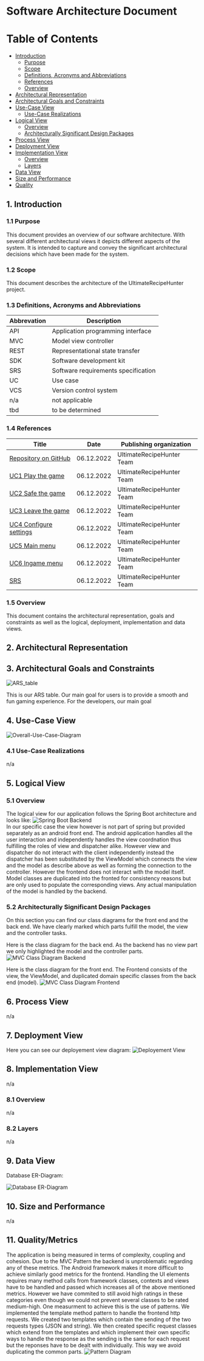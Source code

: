 # Software Architecture Document

# Table of Contents
- [Introduction](#1-introduction)
    - [Purpose](#11-purpose)
    - [Scope](#12-scope)
    - [Definitions, Acronyms and Abbreviations](#13-definitions-acronyms-and-abbreviations)
    - [References](#14-references)
    - [Overview](#15-overview)
- [Architectural Representation](#2-architectural-representation)
- [Architectural Goals and Constraints](#3-architectural-goals-and-constraints)
- [Use-Case View](#4-use-case-view)
    - [Use-Case Realizations](#41-use-case-realizations)
- [Logical View](#5-logical-view)
    - [Overview](#51-overview)
    - [Architecturally Significant Design Packages](#52-architecturally-significant-design-packages)
- [Process View](#6-process-view)
- [Deployment View](#7-deployment-view)
- [Implementation View](#8-implementation-view)
    - [Overview](#81-overview)
    - [Layers](#82-layers)
- [Data View](#9-data-view)
- [Size and Performance](#10-size-and-performance)
- [Quality](#11-quality)

## 1. Introduction

### 1.1 Purpose
This document provides an overview of our software architecture. With several different architectural views it depicts different aspects of the system. It is intended to capture and convey the significant architectural decisions which have been made for the system.

### 1.2 Scope
This document describes the architecture of the UltimateRecipeHunter project.

### 1.3 Definitions, Acronyms and Abbreviations

| Abbrevation | Description                            |
| ----------- | -------------------------------------- |
| API         | Application programming interface      |
| MVC         | Model view controller                  |
| REST        | Representational state transfer        |
| SDK         | Software development kit               |
| SRS         | Software requirements specification    |
| UC          | Use case                               |
| VCS         | Version control system                 |
| n/a         | not applicable                         |
| tbd         | to be determined                       |

### 1.4 References

| Title                                                              		| Date       | Publishing organization   |
| --------------------------------------------------------------------------|:----------:| ------------------------- |
| [Repository on GitHub](https://github.com/Raos2806/UltimateRecipeHunter)		| 06.12.2022 | UltimateRecipeHunter Team     |
| [UC1 Play the game](./use_cases/UC1_play_the_game.md)           		| 06.12.2022 | UltimateRecipeHunter Team     |
| [UC2 Safe the game](./use_cases/UC2_safe_the_game.md)           		| 06.12.2022 | UltimateRecipeHunter Team     |
| [UC3 Leave the game](./use_cases/UC3_leave_the_game.md)     		| 06.12.2022 |UltimateRecipeHunter Team     |
| [UC4 Configure settings](./use_cases/UC4_configure_settings.md)       		| 06.12.2022 | UltimateRecipeHunter Team     |
| [UC5 Main menu](./use_cases/UC5_main_menu.md)                         		| 06.12.2022 | UltimateRecipeHunter Team     |
| [UC6 Ingame menu](./use_cases/UC6_ingame_menu.md)                            		| 06.12.2022 | UltimateRecipeHunter Team     |
| [SRS](./SoftwareRequirementsSpecification.md)                      		| 06.12.2022 | UltimateRecipeHunter Team     |

### 1.5 Overview
This document contains the architectural representation, goals and constraints as well 
as the logical, deployment, implementation and data views.

## 2. Architectural Representation

## 3. Architectural Goals and Constraints

![ARS_table](./Pictures/ARS_table.png)

This is our ARS table. Our main goal for users is to provide a smooth and fun gaming experience. For the developers, our main goal

## 4. Use-Case View
![Overall-Use-Case-Diagram](./Pictures/UseCaseDiagramm.png)

### 4.1 Use-Case Realizations
n/a

## 5. Logical View

### 5.1 Overview
The logical view for our application follows the Spring Boot architecture and looks like:
![Spring Boot Backend](./SAD_images/spring_boot_logical_view.PNG)  
In our specific case the view however is not part of spring but provided separately as an android front end.
The android application handles all the user interaction and independently handles the view coordnation thus fulfilling the roles of view and dispatcher alike. However view and dispatcher do not interact with the client independently instead the dispatcher has been substituted by the ViewModel which connects the view and the model as describe above as well as forming the connection to the controller.
However the frontend does not interact with the model itself. Model classes are duplicated into the fronted for consistency reasons but are only used to populate the corresponding views.
Any actual manipulation of the model is handled by the backend.


### 5.2 Architecturally Significant Design Packages
On this section you can find our class diagrams for the front end and the back end. We have clearly marked which parts fulfill the model, the view and the controller tasks.

Here is the class diagram for the back end. As the backend has no view part we only highlighted the model and the controller parts.
![MVC Class Diagram Backend](./SAD_images/backend_class_diagram_mvc.png)

Here is the class diagram for the front end. The Frontend consists of the view, the ViewModel, and duplicated domain specific classes from the back end (model).
![MVC Class Diagram Frontend](./SAD_images/frontend_class_diagram_mvc.png)


## 6. Process View
n/a

## 7. Deployment View
Here you can see our deployement view diagram:
![Deployement View](./SAD_images/deployment_view.png)

## 8. Implementation View
n/a
### 8.1 Overview
n/a
### 8.2 Layers
n/a

## 9. Data View
Database ER-Diagram:

![Database ER-Diagram](./database_scheme/2018-11-11_database_scheme_.png)

## 10. Size and Performance
n/a

## 11. Quality/Metrics
The application is being measured in terms of complexity, coupling and cohesion. Due to the MVC Pattern the backend is unproblematic regarding any of these metrics. The Android framework makes it more difficult to achieve similarly good metrics for the frontend. Handling the UI elements requires many method calls from framework classes, contexts and views have to be handled and passed which increases all of the above mentioned metrics. However we have commited to still avoid high ratings in these categories even though we could not prevent several classes to be rated medium-high.
One measurment to achieve this is the use of patterns. We implemented the template method pattern to handle the frontend http requests. We created two templates which contain the sending of the two requests types (JSON and string). We then created specific request classes which extend from the templates and which implement their own specific ways to handle the response as the sending is the same for each request but the reponses have to be dealt with individually. This way we avoid duplicating the common parts.
![Pattern Diagram](./class_diagrams/Frontend_With_Pattern.png)
